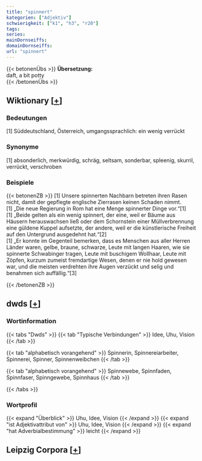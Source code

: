 ```yaml
---
title: "spinnert"
kategorien: ["Adjektiv"]
schwierigkeit: ["k1", "h3", "r20"]
tags:
series:
mainDornseiffs:
domainDornseiffs:
url: "spinnert"
---
```


{{< betonenÜbs >}}
**Übersetzung:**  
daft, a bit potty  
{{< /betonenÜbs >}}

## Wiktionary [[+](https://de.wiktionary.org/wiki/spinnert)]

### Bedeutungen
[1] Süddeutschland, Österreich, umgangssprachlich: ein wenig verrückt  

### Synonyme
[1] absonderlich, merkwürdig, schräg, seltsam, sonderbar, spleenig, skurril, verrückt, verschroben  

### Beispiele
{{< betonenZB >}}
[1] Unsere spinnerten Nachbarn betreten ihren Rasen nicht, damit der gepflegte englische Zierrasen keinen Schaden nimmt.  
[1] „Die neue Regierung in Rom hat eine Menge spinnerter Dinge vor.“[1]  
[1] „Beide gelten als ein wenig spinnert, der eine, weil er Bäume aus Häusern herauswachsen ließ oder dem Schornstein einer Müllverbrennung eine güldene Kuppel aufsetzte, der andere, weil er die künstlerische Freiheit auf den Untergrund ausgedehnt hat.“[2]  
[1] „Er konnte im Gegenteil bemerken, dass es Menschen aus aller Herren Länder waren, gelbe, braune, schwarze, Leute mit langen Haaren, wie sie spinnerte Schwabinger tragen, Leute mit buschigem Wollhaar, Leute mit Zöpfen, kurzum zumeist fremdartige Wesen, denen er nie hold gewesen war, und die meisten verdrehten ihre Augen verzückt und selig und benahmen sich auffällig.“[3]  

{{< /betonenZB >}}


## dwds [[+](https://www.dwds.de/wb/spinnert)]

### Wortinformation
{{< tabs "Dwds" >}}
{{< tab "Typische Verbindungen" >}}
Idee, Uhu, Vision
{{< /tab >}}

{{< tab "alphabetisch vorangehend" >}}
Spinnerin, Spinnereiarbeiter, Spinnerei, Spinner, Spinnenweibchen
{{< /tab >}}

{{< tab "alphabetisch vorangehend" >}}
Spinnewebe, Spinnfaden, Spinnfaser, Spinngewebe, Spinnhaus
{{< /tab >}}

{{< /tabs >}}

### Wortprofil
{{< expand "Überblick" >}} Uhu, Idee, Vision {{< /expand >}}
{{< expand "ist Adjektivattribut von" >}} Uhu, Idee, Vision {{< /expand >}}
{{< expand "hat Adverbialbestimmung" >}} leicht {{< /expand >}}

## Leipzig Corpora [[+](https://corpora.uni-leipzig.de/en/res?word=spinnert&corpusId=deu_newscrawl-public_2018)]

